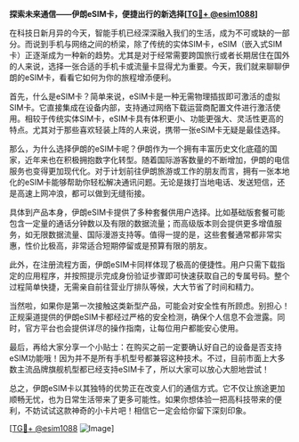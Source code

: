 **探索未来通信——伊朗eSIM卡，便捷出行的新选择[[TG💪+ @esim1088](https://t.me/s/esim1088)]**

在科技日新月异的今天，智能手机已经深深融入我们的生活，成为不可或缺的一部分。而说到手机与网络之间的桥梁，除了传统的实体SIM卡，eSIM（嵌入式SIM卡）正逐渐成为一种新的趋势。尤其是对于经常需要跨国旅行或者长期居住在国外的人来说，选择一张合适的手机卡或流量卡显得尤为重要。今天，我们就来聊聊伊朗的eSIM卡，看看它如何为你的旅程增添便利。

首先，什么是eSIM卡？简单来说，eSIM卡是一种无需物理插拔即可激活的虚拟SIM卡。它直接集成在设备内部，支持通过网络下载运营商配置文件进行激活使用。相较于传统实体SIM卡，eSIM卡具有体积更小、功能更强大、灵活性更高的特点。尤其对于那些喜欢轻装上阵的人来说，携带一张eSIM卡无疑是最佳选择。

那么，为什么选择伊朗的eSIM卡呢？伊朗作为一个拥有丰富历史文化底蕴的国家，近年来也在积极拥抱数字化转型。随着国际游客数量的不断增加，伊朗的电信服务也变得更加现代化。对于计划前往伊朗旅游或工作的朋友而言，拥有一张本地化的eSIM卡能够帮助你轻松解决通讯问题。无论是拨打当地电话、发送短信，还是高速上网冲浪，都可以做到无缝衔接。

具体到产品本身，伊朗eSIM卡提供了多种套餐供用户选择。比如基础版套餐可能包含一定量的通话分钟数以及有限的数据流量；而高级版本则会提供更多增值服务，如无限数据流量、国际漫游支持等。值得一提的是，这些套餐通常都非常实惠，性价比极高，非常适合短期停留或是预算有限的朋友。

此外，在注册流程方面，伊朗eSIM卡同样体现了极高的便捷性。用户只需下载指定的应用程序，并按照提示完成身份验证步骤即可快速获取自己的专属号码。整个过程简单快捷，无需亲自前往营业厅排队等候，大大节省了时间和精力。

当然啦，如果你是第一次接触这类新型产品，可能会对安全性有所顾虑。别担心！正规渠道提供的伊朗eSIM卡都经过严格的安全检测，确保个人信息不会泄露。同时，官方平台也会提供详尽的操作指南，让每位用户都能安心使用。

最后，再给大家分享一个小贴士：在购买之前一定要确认好自己的设备是否支持eSIM功能哦！因为并不是所有手机型号都兼容这种技术。不过，目前市面上大多数主流品牌旗舰机型都已经支持eSIM卡了，所以大家可以放心大胆地尝试！

总之，伊朗eSIM卡以其独特的优势正在改变人们的通信方式。它不仅让旅途更加顺畅无忧，也为日常生活带来了更多可能性。如果你想体验一把高科技带来的便利，不妨试试这款神奇的小卡片吧！相信它一定会给你留下深刻印象。

[[TG💪+ @esim1088](https://t.me/s/esim1088) ![Image](https://i.postimg.cc/4NQfJmqS/Snipaste-2025-05-13-00-14-12.png)]